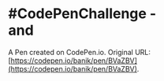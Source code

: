 # #CodePenChallenge - <dt> and <dd>

A Pen created on CodePen.io. Original URL: [https://codepen.io/banik/pen/BVaZBV](https://codepen.io/banik/pen/BVaZBV).


